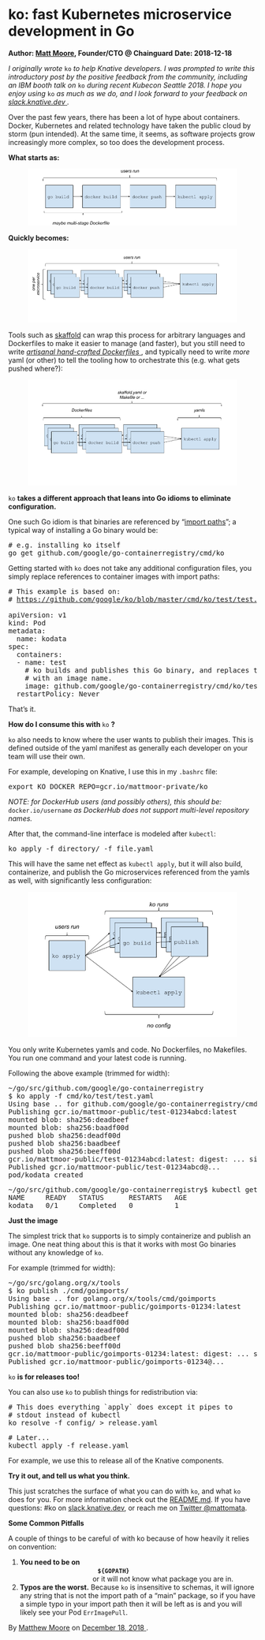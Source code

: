 # ko: fast Kubernetes microservice development in Go

**Author: [Matt Moore](https://twitter.com/mattomata), Founder/CTO @ Chainguard**
**Date: 2018-12-18**

  <article class="h-entry">
    <section data-field="body" class="e-content">
      <section name="f298" class="section section--body section--first section--last">
        <div class="section-content">
          <div class="section-inner sectionLayout--insetColumn">
            <p name="23c9" id="23c9" class="graf graf--p graf-after--h3">
              <em class="markup--em markup--p-em">I originally wrote </em>
              <code class="markup--code markup--p-code">ko</code>
              <em class="markup--em markup--p-em"> to help Knative developers. I was prompted to write this introductory post by the positive feedback from the community, including an IBM booth talk on </em>
              <code class="markup--code markup--p-code">ko</code>
              <em class="markup--em markup--p-em"> during recent Kubecon Seattle 2018. I hope you enjoy using </em>
              <code class="markup--code markup--p-code">ko</code>
              <em class="markup--em markup--p-em"> as much as we do, and I look forward to your feedback on </em>
              <a href="https://slack.knative.dev/" data-href="https://slack.knative.dev" class="markup--anchor markup--p-anchor" rel="nofollow noopener" target="_blank">
                <em class="markup--em markup--p-em">slack.knative.dev</em>
              </a>
              <em class="markup--em markup--p-em">.</em>
            </p>
            <p name="33fe" id="33fe" class="graf graf--p graf-after--p">Over the past few years, there has been a lot of hype about containers. Docker, Kubernetes and related technology have taken the public cloud by storm (pun intended). At the same time, it seems, as software projects grow increasingly more complex, so too does the development process.</p>
            <p name="f9cf" id="f9cf" class="graf graf--p graf-after--p">
              <strong class="markup--strong markup--p-strong">What starts as:</strong>
            </p>
            <figure name="3e51" id="3e51" class="graf graf--figure graf-after--p">
              <div class="aspectRatioPlaceholder is-locked" style="max-width: 700px; max-height: 191px;">
                <div class="aspectRatioPlaceholder-fill">
                </div>
                <div data-width="884" data-height="241" data-action="zoom" data-scroll="native">
                  <img src="/blog/articles/images/singleservice.png">
                </div>
              </div>
            </figure>
            <p name="e2b9" id="e2b9" class="graf graf--p graf-after--figure">
              <strong class="markup--strong markup--p-strong">Quickly becomes:</strong>
            </p>
            <figure name="487b" id="487b" class="graf graf--figure graf-after--p">
              <div class="aspectRatioPlaceholder is-locked" style="max-width: 700px; max-height: 247px;">
                <div class="aspectRatioPlaceholder-fill">
                </div>
                <div data-width="976" data-height="344" data-action="zoom" data-scroll="native">
                  <img src="/blog/articles/images/multipleservices.png">
                </div>
              </div>
            </figure>
            <p name="f0f9" id="f0f9" class="graf graf--p graf-after--figure">Tools such as <a href="https://github.com/googlecontainerTools/skaffold" data-href="https://github.com/googlecontainerTools/skaffold" class="markup--anchor markup--p-anchor" rel="nofollow noopener" target="_blank">skaffold</a> can wrap this process for arbitrary languages and Dockerfiles to make it easier to manage (and faster), but you still need to write <a href="https://xitonix.io/containerised-go-services/" data-href="https://xitonix.io/containerised-go-services/" class="markup--anchor markup--p-anchor" rel="nofollow noopener" target="_blank">
              <em class="markup--em markup--p-em">artisanal hand-crafted Dockerfiles</em>
            </a>, and typically need to write <em class="markup--em markup--p-em">more</em> yaml (or other) to tell the tooling how to orchestrate this (e.g. what gets pushed where?):</p>
            <figure name="890d" id="890d" class="graf graf--figure graf-after--p">
              <div class="aspectRatioPlaceholder is-locked" style="max-width: 700px; max-height: 354px;">
                <div class="aspectRatioPlaceholder-fill">
                </div>
                <div data-width="944" data-height="477" data-action="zoom" data-scroll="native">
                  <img src="/blog/articles/images/scaffold.png">
                </div>
              </div>
            </figure>
            <p name="60fe" id="60fe" class="graf graf--p graf-after--figure">
              <code class="markup--code markup--p-code">ko</code>
              <strong class="markup--strong markup--p-strong"> takes a different approach that leans into Go idioms to eliminate configuration.</strong>
            </p>
            <p name="295b" id="295b" class="graf graf--p graf-after--p">One such Go idiom is that binaries are referenced by “<a href="https://golang.org/doc/code.html#ImportPaths" data-href="https://golang.org/doc/code.html#ImportPaths" class="markup--anchor markup--p-anchor" rel="nofollow noopener" target="_blank">import paths</a>”; a typical way of installing a Go binary would be:</p>
            <pre name="c44e" id="c44e" class="graf graf--pre graf-after--p"># e.g. installing ko itself<br>go get github.com/google/go-containerregistry/cmd/ko</pre>
            <p name="2114" id="2114" class="graf graf--p graf-after--pre">Getting started with <code class="markup--code markup--p-code">ko</code> does not take any additional configuration files, you simply replace references to container images with import paths:</p>
            <pre name="9af3" id="9af3" class="graf graf--pre graf-after--p"># This example is based on:<br># <a href="https://github.com/google/ko/blob/master/cmd/ko/test/test.yaml" target="_blank">https://github.com/google/ko/blob/master/cmd/ko/test/test.yaml</a>
              <br>apiVersion: v1<br>kind: Pod<br>metadata:<br>  name: kodata<br>spec:<br>  containers:<br>  - name: test<br>    # ko builds and publishes this Go binary, and replaces this<br>    # with an image name.<br>    image: github.com/google/go-containerregistry/cmd/ko/test<br>  restartPolicy: Never</pre>
              <p name="b28f" id="b28f" class="graf graf--p graf-after--pre">That’s it.</p>
              <p name="7e1e" id="7e1e" class="graf graf--p graf-after--p">
                <strong class="markup--strong markup--p-strong">How do I consume this with </strong>
                <code class="markup--code markup--p-code">ko</code>
                <strong class="markup--strong markup--p-strong">?</strong>
              </p>
              <p name="ec8c" id="ec8c" class="graf graf--p graf-after--p">
                <code class="markup--code markup--p-code">ko</code> also needs to know where the user wants to publish their images. This is defined outside of the yaml manifest as generally each developer on your team will use their own.</p>
                <p name="d4f3" id="d4f3" class="graf graf--p graf-after--p">For example, developing on Knative, I use this in my&nbsp;<code class="markup--code markup--p-code">.bashrc</code> file:</p>
                <pre name="2fb5" id="2fb5" class="graf graf--pre graf-after--p">export KO_DOCKER_REPO=gcr.io/mattmoor-private/ko</pre>
                <p name="ffa1" id="ffa1" class="graf graf--p graf-after--pre">
                  <em class="markup--em markup--p-em">NOTE: for DockerHub users (and possibly others), this should be: </em>
                  <code class="markup--code markup--p-code">docker.io/username</code>
                  <em class="markup--em markup--p-em"> as DockerHub does not support multi-level repository names.</em>
                </p>
                <p name="9850" id="9850" class="graf graf--p graf-after--p">After that, the command-line interface is modeled after <code class="markup--code markup--p-code">kubectl</code>:</p>
                <pre name="f438" id="f438" class="graf graf--pre graf-after--p">ko apply -f directory/ -f file.yaml</pre>
                <p name="7f81" id="7f81" class="graf graf--p graf-after--pre">This will have the same net effect as <code class="markup--code markup--p-code">kubectl apply</code>, but it will also build, containerize, and publish the Go microservices referenced from the yamls as well, with significantly less configuration:</p>
                <figure name="98dd" id="98dd" class="graf graf--figure graf-after--p">
                  <div class="aspectRatioPlaceholder is-locked" style="max-width: 673px; max-height: 469px;">
                    <div class="aspectRatioPlaceholder-fill">
                    </div>
                  <div data-width="673" data-height="469" data-action="zoom" data-scroll="native">
                    <img src="/blog/articles/images/koservices.png">
                  </div>
                  </div>
                </figure>
                <p name="6c5e" id="6c5e" class="graf graf--p graf-after--figure">You only write Kubernetes yamls and code. No Dockerfiles, no Makefiles. You run one command and your latest code is running.</p>
                <p name="05d4" id="05d4" class="graf graf--p graf-after--p">Following the above example (trimmed for width):</p>
                <pre name="d031" id="d031" class="graf graf--pre graf-after--p">~/go/src/github.com/google/go-containerregistry<br>$ ko apply -f cmd/ko/test/test.yaml <br>Using base .. for github.com/google/go-containerregistry/cmd/ko/test<br>Publishing gcr.io/mattmoor-public/test-01234abcd:latest<br>mounted blob: sha256:deadbeef<br>mounted blob: sha256:baadf00d<br>pushed blob sha256:deadf00d<br>pushed blob sha256:baadbeef<br>pushed blob sha256:beeff00d<br>gcr.io/mattmoor-public/test-01234abcd:latest: digest: ... size: 915<br>Published gcr.io/mattmoor-public/test-01234abcd@...<br>pod/kodata created</pre>
                <pre name="7e57" id="7e57" class="graf graf--pre graf-after--pre">~/go/src/github.com/google/go-containerregistry$ kubectl get pods<br>NAME     READY   STATUS      RESTARTS   AGE<br>kodata   0/1     Completed   0          1</pre>
                <p name="ca88" id="ca88" class="graf graf--p graf-after--pre">
                  <strong class="markup--strong markup--p-strong">Just the image</strong>
                </p>
                <p name="faaa" id="faaa" class="graf graf--p graf-after--p">The simplest trick that <code class="markup--code markup--p-code">ko</code> supports is to simply containerize and publish an image. One neat thing about this is that it works with most Go binaries without any knowledge of <code class="markup--code markup--p-code">ko</code>.</p>
                <p name="a1ee" id="a1ee" class="graf graf--p graf-after--p">For example (trimmed for width):</p>
                <pre name="d560" id="d560" class="graf graf--pre graf-after--p">~/go/src/golang.org/x/tools<br>$ ko publish ./cmd/goimports/<br>Using base .. for golang.org/x/tools/cmd/goimports<br>Publishing gcr.io/mattmoor-public/goimports-01234:latest<br>mounted blob: sha256:deadbeef<br>mounted blob: sha256:baadf00d<br>mounted blob: sha256:deadf00d<br>pushed blob sha256:baadbeef<br>pushed blob sha256:beeff00d<br>gcr.io/mattmoor-public/goimports-01234:latest: digest: ... size: 914<br>Published gcr.io/mattmoor-public/goimports-01234@...</pre>
                <p name="7282" id="7282" class="graf graf--p graf-after--pre">
                  <code class="markup--code markup--p-code">ko</code>
                  <strong class="markup--strong markup--p-strong"> is for releases too!</strong>
                </p>
                <p name="bf39" id="bf39" class="graf graf--p graf-after--p">You can also use <code class="markup--code markup--p-code">ko</code> to publish things for redistribution via:</p>
                <pre name="5309" id="5309" class="graf graf--pre graf-after--p"># This does everything `apply` does except it pipes to<br># stdout instead of kubectl<br>ko resolve -f config/ &gt; release.yaml</pre>
                <pre name="8b07" id="8b07" class="graf graf--pre graf-after--pre"># Later...<br>kubectl apply -f release.yaml</pre>
                <p name="dec5" id="dec5" class="graf graf--p graf-after--pre">For example, we use this to release all of the Knative components.</p>
                <p name="d074" id="d074" class="graf graf--p graf-after--p">
                  <strong class="markup--strong markup--p-strong">Try it out, and tell us what you think.</strong>
                </p>
                <p name="20d1" id="20d1" class="graf graf--p graf-after--p">This just scratches the surface of what you can do with <code class="markup--code markup--p-code">ko</code>, and what <code class="markup--code markup--p-code">ko</code> does for you. For more information check out the <a href="https://github.com/google/go-containerregistry/blob/master/cmd/ko/README.md" data-href="https://github.com/google/go-containerregistry/blob/master/cmd/ko/README.md" class="markup--anchor markup--p-anchor" rel="nofollow noopener" target="_blank">README.md</a>. If you have questions: #ko on <a href="https://slack.knative.dev/" data-href="https://slack.knative.dev" class="markup--anchor markup--p-anchor" rel="nofollow noopener" target="_blank">slack.knative.dev</a>, or reach me on <a href="https://twitter.com/mattomata" data-href="https://twitter.com/mattomata" class="markup--anchor markup--p-anchor" rel="nofollow noopener" target="_blank">Twitter @mattomata</a>.</p>
                <p name="3bc2" id="3bc2" class="graf graf--p graf-after--p">
                  <strong class="markup--strong markup--p-strong">Some Common Pitfalls</strong>
                </p>
                <p name="0941" id="0941" class="graf graf--p graf-after--p">A couple of things to be careful of with ko because of how heavily it relies on convention:</p>
                <ol class="postList">
                  <li name="184e" id="184e" class="graf graf--li graf-after--p">
                    <strong class="markup--strong markup--li-strong">You need to be on </strong>
                    <code class="markup--code markup--li-code">
                      <strong class="markup--strong markup--li-strong">${GOPATH}</strong>
                    </code> or it will not know what package you are in.</li>
                    <li name="11b1" id="11b1" class="graf graf--li graf-after--li graf--trailing">
                      <strong class="markup--strong markup--li-strong">Typos are the worst.</strong> Because <code class="markup--code markup--li-code">ko</code> is insensitive to schemas, it will ignore any string that is not the import path of a “main” package, so if you have a simple typo in your import path then it will be left as is and you will likely see your Pod <code class="markup--code markup--li-code">ErrImagePull</code>.</li>
                </ol>
              </div>
            </div>
          </section>
      </section>
      <footer>
        <p>By <a href="https://medium.com/@mattmoor" class="p-author h-card">Matthew Moore</a> on <a href="https://medium.com/knative/ko-fast-kubernetes-microservice-development-in-go-f94a934a7240">
          <time class="dt-published">December 18, 2018</time>
        </a>.</p>
      </footer>
    </article>
